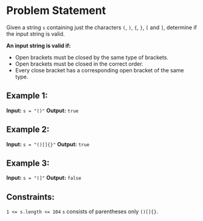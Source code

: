 # Problem Statement

Given a string `s` containing just the characters `(`, `)`, `{`, `}`, `[` and `]`, determine if the input string is valid.

**An input string is valid if:**

- Open brackets must be closed by the same type of brackets.
- Open brackets must be closed in the correct order.
- Every close bracket has a corresponding open bracket of the same type.

## Example 1:

**Input:** `s = "()"`
**Output:** `true`

## Example 2:

**Input:** `s = "()[]{}"`
**Output:** `true`

## Example 3:

**Input:** `s = "(]"`
**Output:** `false`

## Constraints:

`1 <= s.length <= 104`
`s` consists of parentheses only `()[]{}`.